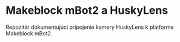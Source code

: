 # Makeblock mBot2 a HuskyLens

Repozitár dokumentujúci pripojenie kamery HuskyLens k platforme Makeblock mBot2.
